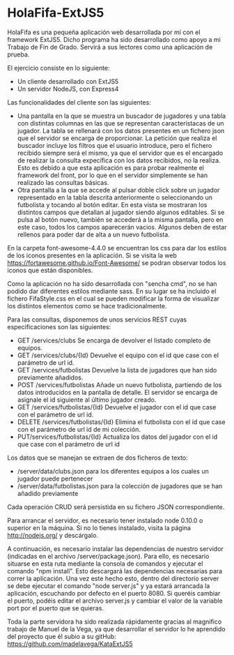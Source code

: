 HolaFifa-ExtJS5
==========

HolaFifa es una pequeña aplicación web desarrollada por mí con el framework ExtJS5. Dicho programa ha sido desarrollado como apoyo
a mi Trabajo de Fin de Grado. Servirá a sus lectores como una aplicación de prueba.

El ejercicio consiste en lo siguiente:

- Un cliente desarrollado con ExtJS5
- Un servidor NodeJS, con Express4

Las funcionalidades del cliente son las siguientes:

- Una pantalla en la que se muestra un buscador de jugadores y una tabla con distintas columnas en las que se representan
característacas de un jugador. La tabla se rellenará con los datos presentes en un fichero json
que el servidor se encarga de proporcionar. La petición que realiza el buscador incluye los filtros que el usuario introduce,
pero el fichero recibido siempre será el mismo, ya que el servidor que es el encargado de realizar la consulta expecífica con
los datos recibidos, no la realiza. Esto es debido a que esta aplicación es para probar realmente el framework del front,
por lo que en el servidor simplemente se han realizado las consultas básicas.
- Otra pantalla a la que se accede al pulsar doble click sobre un jugador representado en la tabla descrita anteriormente o
seleccionando un futbolista y tocando al botón editar. En esta vista se mostraran los distintos campos que detallan al jugador
siendo algunos editables. Si se pulsa al botón nuevo, también se accederá a la misma pantalla, pero en este caso, todos
los campos aparecerán vacios. Algunos deben de estar rellenos para poder dar de alta a un nuevo futbolista.

En la carpeta font-awesome-4.4.0 se encuentran los css para dar los estilos de los iconos presentes en la aplicación.
Si se visita la web https://fortawesome.github.io/Font-Awesome/ se podran observar todos los iconos que están disponibles.

Como la aplicación no ha sido desarrollada con "sencha cmd", no se han podido dar diferentes estilos mediante sass. En su lugar
se ha incluido el fichero FifaStyle.css en el cual se pueden modificar la forma de visualizar los distintos elementos como
se hace tradicionalmente.

Para las consultas, disponemos de unos servicios REST cuyas especificaciones son las siguientes:
- GET /services/clubs Se encarga de devolver el listado completo de equipos.
- GET /services/clubs/{Id} Devuelve el equipo con el id que case con el parámetro de url id.
- GET /services/futbolistas Devuelve la lista de jugadores que han sido previamente añadidos.
- POST /services/futbolistas Añade un nuevo futbolista, partiendo de los datos introducidos en la pantalla de detalle.
    El servidor se encarga de asignale el id siguiente al último jugador creado.
- GET /services/futbolistas/{Id} Devuelve el jugador con el id que case con el parámetro de url id.
- DELETE /services/futbolistas/{Id} Elimina el futbolista con el id que case con el parámetro de url id de mi colección.
- PUT/services/futbolistas/{Id}  Actualiza los datos del jugador con el id que case con el parámetro de url id

Los datos que se manejan se extraen de dos ficheros de texto:
- /server/data/clubs.json para los diferentes equipos a los cuales un jugador puede pertenecer
- /server/data/futbolistas.json para la colección de jugadores que se han añadido previamente

Cada operación CRUD será persistida en su fichero JSON correspondiente.

Para arrancar el servidor, es necesario tener instalado node 0.10.0 o superior en la máquina.
Si no lo tienes instalado, visita la página http://nodejs.org/ y descárgalo.

A continuación, es necesario instalar las dependencias de nuestro servidor (indicadas en el archivo /server/package.json).
Para ello, es necesario situarse en esta ruta mediante la consola de comandos y ejecutar el comando "npm install".
Esto descargará las dependencias necesarias para correr la aplicación. Una vez este hecho esto, dentro del directorio server
se debe ejecutar el comando "node server.js" y ya estará arrancada la aplicación, escuchando por defecto en el puerto 8080.
Si queréis cambiar el puerto, podéis editar el archivo server.js y cambiar el valor de la variable port por el puerto que se
quieras.

Toda la parte servidora ha sido realizada rápidamente gracias al magnifico trabajo de Manuel de la Vega, ya que desarrollar el
servidor lo he aprendido del proyecto que él subio a su gitHub: https://github.com/madelavega/KataExtJS5

